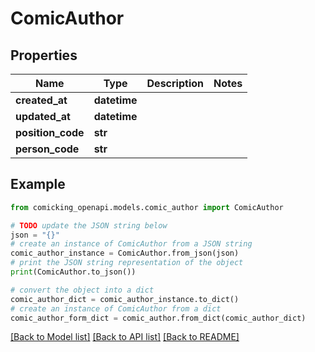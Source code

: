 # ComicAuthor


## Properties

Name | Type | Description | Notes
------------ | ------------- | ------------- | -------------
**created_at** | **datetime** |  | 
**updated_at** | **datetime** |  | 
**position_code** | **str** |  | 
**person_code** | **str** |  | 

## Example

```python
from comicking_openapi.models.comic_author import ComicAuthor

# TODO update the JSON string below
json = "{}"
# create an instance of ComicAuthor from a JSON string
comic_author_instance = ComicAuthor.from_json(json)
# print the JSON string representation of the object
print(ComicAuthor.to_json())

# convert the object into a dict
comic_author_dict = comic_author_instance.to_dict()
# create an instance of ComicAuthor from a dict
comic_author_form_dict = comic_author.from_dict(comic_author_dict)
```
[[Back to Model list]](../README.md#documentation-for-models) [[Back to API list]](../README.md#documentation-for-api-endpoints) [[Back to README]](../README.md)


